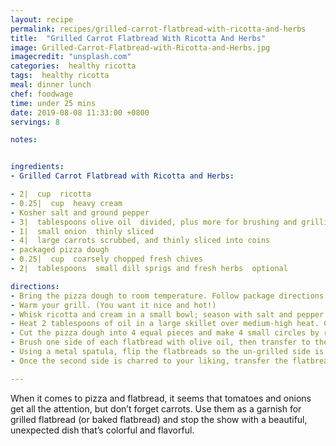 ```yaml
---
layout: recipe
permalink: recipes/grilled-carrot-flatbread-with-ricotta-and-herbs
title:  "Grilled Carrot Flatbread With Ricotta And Herbs"
image: Grilled-Carrot-Flatbread-with-Ricotta-and-Herbs.jpg
imagecredit: "unsplash.com"
categories:  healthy ricotta
tags:  healthy ricotta
meal: dinner lunch
chef: foodwage
time: under 25 mins
date: 2019-08-08 11:33:00 +0800
servings: 8

notes:


ingredients:
- Grilled Carrot Flatbread with Ricotta and Herbs:

- 2|  cup  ricotta
- 0.25|  cup  heavy cream
- Kosher salt and ground pepper
- 3|  tablespoons olive oil  divided, plus more for brushing and grilling
- 1|  small onion  thinly sliced
- 4|  large carrots scrubbed, and thinly sliced into coins
- packaged pizza dough
- 0.25|  cup  coarsely chopped fresh chives
- 2|  tablespoons  small dill sprigs and fresh herbs  optional

directions:
- Bring the pizza dough to room temperature. Follow package directions.
- Warm your grill. (You want it nice and hot!)
- Whisk ricotta and cream in a small bowl; season with salt and pepper. Set aside.
- Heat 2 tablespoons of oil in a large skillet over medium-high heat. Cook onion, stirring occasionally, until soft and starting to brown, about 5 minutes. Add carrots and cook, tossing occasionally, 2 minutes; season with salt and pepper and set aside.
- Cut the pizza dough into 4 equal pieces and make 4 small circles by rolling out and gently stretching the dough on a floured surface. Transfer to a baking sheet and transport to grill. Take the ricotta and reserved carrots and onions with you.
- Brush one side of each flatbread with olive oil, then transfer to the grill, olive oil side down. Grill 2–3 minutes just until just charred, and in the meantime, brush the top side with olive oil.
- Using a metal spatula, flip the flatbreads so the un-grilled side is down. Grill 2–3 minutes until slightly charred. In the meantime, spread each flatbread with the ricotta mixture leaving a 1-inch border around each (you may not use all of the ricotta depending on how large or small your dough circles are.) Top with the reserved carrots and onions. Then close the lid of the grill to allow to flatbreads to finish cooking.
- Once the second side is charred to your liking, transfer the flatbreads back to the sheet pan. Sprinkle with chopped herbs. Serve immediately with a drizzle of olive oil. Makes 4 flatbreads.

---
```


When it comes to pizza and flatbread, it seems that tomatoes and onions get all the attention, but don’t forget carrots. Use them as a garnish for grilled flatbread (or baked flatbread) and stop the show with a beautiful, unexpected dish that’s colorful and flavorful.